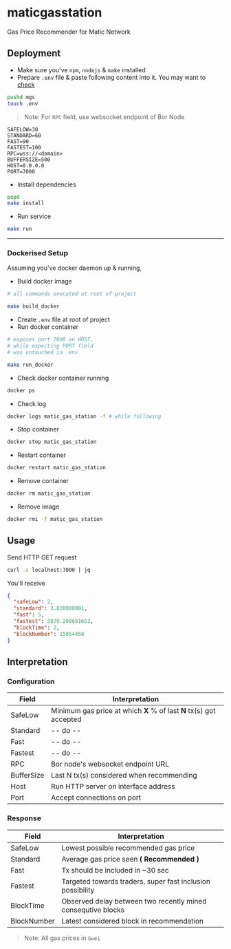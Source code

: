 # maticgasstation

Gas Price Recommender for Matic Network

## Deployment

- Make sure you've `npm`, `nodejs` & `make` installed
- Prepare `.env` file & paste following content into it. You may want to [check](#configuration)

```bash
pushd mgs
touch .env
```

> Note: For `RPC` field, use websocket endpoint of Bor Node

```
SAFELOW=30
STANDARD=60
FAST=90
FASTEST=100
RPC=wss://<domain>
BUFFERSIZE=500
HOST=0.0.0.0
PORT=7000
```

- Install dependencies

```bash
popd
make install
```

- Run service

```bash
make run
```

---

### Dockerised Setup

Assuming you've docker daemon up & running,

- Build docker image

```bash
# all commands executed at root of project

make build_docker
```

- Create `.env` file at root of project
- Run docker container

```bash
# exposes port 7000 on HOST, 
# while expecting PORT field
# was untouched in .env

make run_docker
```

- Check docker container running

```bash
docker ps
```

- Check log

```bash
docker logs matic_gas_station -f # while following
```

- Stop container

```bash
docker stop matic_gas_station
```

- Restart container

```bash
docker restart matic_gas_station
```

- Remove container

```bash
docker rm matic_gas_station
```

- Remove image

```bash
docker rmi -f matic_gas_station
```

## Usage

Send HTTP GET request

```bash
curl -s localhost:7000 | jq
```

You'll receive

```json
{
  "safeLow": 2,
  "standard": 3.020000001,
  "fast": 5,
  "fastest": 3870.208681652,
  "blockTime": 2,
  "blockNumber": 15854458
}
```

## Interpretation

### Configuration

Field | Interpretation
--- | ---
SafeLow | Minimum gas price at which **X** % of last **N** tx(s) got accepted
Standard | -- do --
Fast | -- do --
Fastest | -- do --
RPC | Bor node's websocket endpoint URL
BufferSize | Last N tx(s) considered when recommending
Host | Run HTTP server on interface address
Port | Accept connections on port

### Response

Field | Interpretation
--- | ---
SafeLow | Lowest possible recommended gas price
Standard | Average gas price seen **( Recommended )**
Fast | Tx should be included in ~30 sec
Fastest | Targeted towards traders, super fast inclusion possibility
BlockTime | Observed delay between two recently mined consequtive blocks
BlockNumber | Latest considered block in recommendation

> Note: All gas prices in `Gwei`
